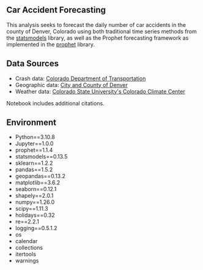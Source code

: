 ## Car Accident Forecasting
This analysis seeks to forecast the daily number of car accidents in the county of Denver, Colorado using both traditional time series methods from the [statsmodels](https://www.statsmodels.org/v0.13.5/generated/statsmodels.tsa.statespace.sarimax.SARIMAX.html) library, as well as the Prophet forecasting framework as implemented in the [prophet](https://facebook.github.io/prophet/) library.

## Data Sources
 - Crash data: [Colorado Department of Transportation](https://www.codot.gov/safety/traffic-safety/data-analysis/crash-data)
 - Geographic data: [City and County of Denver](https://www.denvergov.org/opendata/dataset/city-and-county-of-denver-statistical-neighborhoods)
 - Weather data: [Colorado State University's Colorado Climate Center](https://climate.colostate.edu/data_access_new.html)

Notebook includes additional citations.

## Environment
 - Python==3.10.8
 - Jupyter==1.0.0
 - prophet==1.1.4
 - statsmodels==0.13.5
 - sklearn==1.2.2
 - pandas==1.5.2
 - geopandas==0.13.2
 - matplotlib==3.6.2
 - seaborn==0.12.1
 - shapely==2.0.1
 - numpy==1.26.0
 - scipy==1.11.3
 - holidays==0.32
 - re==2.2.1
 - logging==0.5.1.2
 - os
 - calendar
 - collections
 - itertools
 - warnings

